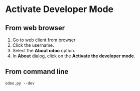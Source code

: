 # Activate Developer Mode

## From web browser

1. Go to web client from browser
2. Click the username.
3. Select the **About odoo** option.
4. In **About** dialog, click on the **Activate the developer mode**.

## From command line

```odoo.py --dev```